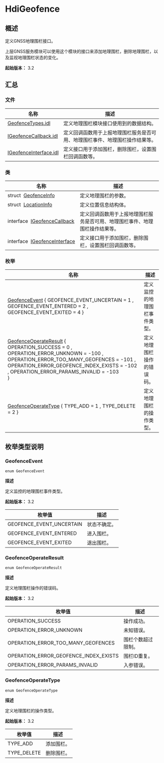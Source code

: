 # HdiGeofence


## 概述

定义GNSS地理围栏接口。

上层GNSS服务模块可以使用这个模块的接口来添加地理围栏，删除地理围栏，以及监视地理围栏状态的变化。

**起始版本：** 3.2


## 汇总


### 文件

| 名称 | 描述 | 
| -------- | -------- |
| [GeofenceTypes.idl](_geofence_types_8idl.md) | 定义地理围栏模块接口使用到的数据结构。 | 
| [IGeofenceCallback.idl](_i_geofence_callback_8idl.md) | 定义回调函数用于上报地理围栏服务是否可用、地理围栏事件、地理围栏操作结果等。 | 
| [IGeofenceInterface.idl](_i_geofence_interface_8idl.md) | 定义接口用于添加围栏，删除围栏，设置围栏回调函数等。 | 


### 类

| 名称 | 描述 | 
| -------- | -------- |
| struct&nbsp;&nbsp;[GeofenceInfo](_geofence_info.md) | 定义地理围栏的参数。 | 
| struct&nbsp;&nbsp;[LocationInfo](_location_info.md) | 定义位置信息结构体。 | 
| interface&nbsp;&nbsp;[IGeofenceCallback](interface_i_geofence_callback.md) | 定义回调函数用于上报地理围栏服务是否可用、地理围栏事件、地理围栏操作结果等。 | 
| interface&nbsp;&nbsp;[IGeofenceInterface](interface_i_geofence_interface.md) | 定义接口用于添加围栏，删除围栏，设置围栏回调函数等。 | 


### 枚举

| 名称 | 描述 | 
| -------- | -------- |
| [GeofenceEvent](#geofenceevent) { GEOFENCE_EVENT_UNCERTAIN = 1 , GEOFENCE_EVENT_ENTERED = 2 , GEOFENCE_EVENT_EXITED = 4 } | 定义监控的地理围栏事件类型。 | 
| [GeofenceOperateResult](#geofenceoperateresult) {<br/>OPERATION_SUCCESS = 0 , OPERATION_ERROR_UNKNOWN = -100 , OPERATION_ERROR_TOO_MANY_GEOFENCES = -101 , OPERATION_ERROR_GEOFENCE_INDEX_EXISTS = -102 , OPERATION_ERROR_PARAMS_INVALID = -103<br/>} | 定义地理围栏操作的错误码。 | 
| [GeofenceOperateType](#geofenceoperatetype) { TYPE_ADD = 1 , TYPE_DELETE = 2 } | 定义地理围栏的操作类型。 | 


## 枚举类型说明


### GeofenceEvent

```
enum GeofenceEvent
```

**描述**


定义监控的地理围栏事件类型。

**起始版本：** 3.2

| 枚举值 | 描述 | 
| -------- | -------- |
| GEOFENCE_EVENT_UNCERTAIN | 状态不确定。 | 
| GEOFENCE_EVENT_ENTERED | 进入围栏。 | 
| GEOFENCE_EVENT_EXITED | 退出围栏。 | 


### GeofenceOperateResult

```
enum GeofenceOperateResult
```

**描述**


定义地理围栏操作的错误码。

**起始版本：** 3.2

| 枚举值 | 描述 | 
| -------- | -------- |
| OPERATION_SUCCESS | 操作成功。 | 
| OPERATION_ERROR_UNKNOWN | 未知错误。 | 
| OPERATION_ERROR_TOO_MANY_GEOFENCES | 围栏个数超过限制。 | 
| OPERATION_ERROR_GEOFENCE_INDEX_EXISTS | 围栏ID重复。 | 
| OPERATION_ERROR_PARAMS_INVALID | 入参错误。 | 


### GeofenceOperateType

```
enum GeofenceOperateType
```

**描述**


定义地理围栏的操作类型。

**起始版本：** 3.2

| 枚举值 | 描述 | 
| -------- | -------- |
| TYPE_ADD | 添加围栏。 | 
| TYPE_DELETE | 删除围栏。 | 
